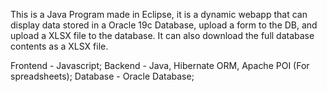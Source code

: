 This is a Java Program made in Eclipse, it is a dynamic webapp that can display data stored in a Oracle 19c Database, upload a form to the DB, and upload a XLSX file to the database. It can also download the full database contents as a XLSX file.

Frontend - Javascript; Backend - Java, Hibernate ORM, Apache POI (For spreadsheets); Database - Oracle Database;
